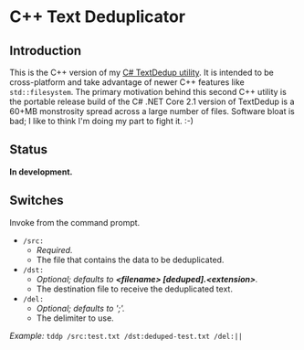 # C++ Text Deduplicator

## Introduction

This is the C++ version of my [C# TextDedup utility](https://github.com/yottaawesome/TextDedup). It is intended to be cross-platform and take advantage of newer C++ features like `std::filesystem`. The primary motivation behind this second C++ utility is the portable release build of the C# .NET Core 2.1 version of TextDedup is a 60+MB monstrosity spread across a large number of files. Software bloat is bad; I like to think I'm doing my part to fight it. :-)

## Status
__In development.__

## Switches
Invoke from the command prompt.

* `/src:` 
    * _Required._ 
    * The file that contains the data to be deduplicated.
* `/dst:`
    * _Optional; defaults to_ _**\<filename\> [deduped].\<extension\>**._ 
	* The destination file to receive the deduplicated text.
* `/del:`
    * _Optional; defaults to ';'._ 
	* The delimiter to use.
    

_Example:_ `tddp /src:test.txt /dst:deduped-test.txt /del:||` 
